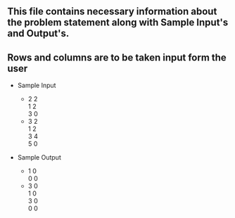 ## This file contains necessary information about the problem statement along with Sample Input's and Output's.

## Rows and columns are to be taken input form the user


* Sample Input   
  * 2 2  <br>
    1 2  <br>
    3 0 
  * 3 2  <br>
    1 2  <br>
    3 4  <br>
    5 0

  

* Sample Output    
  * 1 0 <br>
    0 0
  * 3 0 <br>
    1 0 <br>
    3 0 <br>
    0 0 <br>
  

